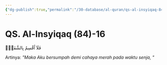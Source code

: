 ```yaml
---
{"dg-publish":true,"permalink":"/30-database/al-quran/qs-al-insyiqaq-84-16/"}
---
```



# QS. Al-Insyiqaq (84)-16
فَلَآ اُقْسِمُ بِالشَّفَقِۙ 

Artinya: *"Maka Aku bersumpah demi cahaya merah pada waktu senja, "*
